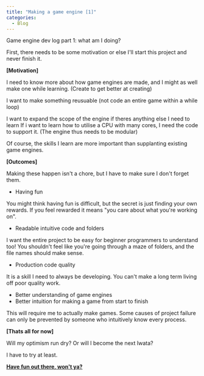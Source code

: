 ```yaml
---  
title: "Making a game engine [1]"
categories:
  - Blog
---
```


Game engine dev log part 1: what am I doing?

First, there needs to be some motivation or else I'll start this project and never finish it.

<b>[Motivation]</b>

I need to know more about how game engines are made, and I might as well make one while learning.
(Create to get better at creating)

I want to make something reusuable (not code an entire game within a while loop)

I want to expand the scope of the engine if theres anything else I need to learn
If i want to learn how to utilise a CPU with many cores, I need the code to support it.
(The engine thus needs to be modular)

Of course, the skills I learn are more important than supplanting existing game engines.

<b>[Outcomes]</b>

Making these happen isn't a chore, but I have to make sure I don't forget them.

 - Having fun

You might think having fun is difficult, but the secret is just finding your own rewards. 
If you feel rewarded it means "you care about what you're working on".

 - Readable intuitive code and folders
 
I want the entire project to be easy for beginner programmers to understand too!
You shouldn't feel like you're going through a maze of folders, and the file names should make sense.
 
 - Production code quality

It is a skill I need to always be developing. You can't make a long term living off poor quality work.

 - Better understanding of game engines
 - Better intuition for making a game from start to finish

This will require me to actually make games. Some causes of project failure can only be prevented by someone who intuitively know every process.

<b>[Thats all for now]</b>

Will my optimism run dry? Or will I become the next Iwata?

I have to try at least.


<b><a href="https://github.com/iuyhcdfs/amaneshi">Have fun out there, won't ya?</a></b>
